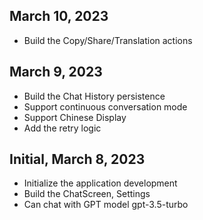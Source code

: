 ## March 10, 2023
- Build the Copy/Share/Translation actions
## March 9, 2023
- Build the Chat History persistence
- Support continuous conversation mode
- Support Chinese Display
- Add the retry logic
## Initial, March 8, 2023
- Initialize the application development
- Build the ChatScreen, Settings
- Can chat with GPT model gpt-3.5-turbo